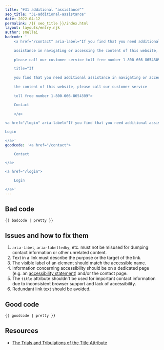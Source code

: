 ```yaml
---
title: "#31 additional “assistance”"
seo_title: "31-additional-assistance"
date: 2022-04-12
permalink: /{{ seo_title }}/index.html
layout: layouts/entry.njk
author: smellai
badcode: '
    <a href="/contact" aria-label="If you find that you need additional 
    
    assistance in navigating or accessing the content of this website, 
    
    please call our customer service toll free number 1-800-666-8654309"

    title="If
    
    you find that you need additional assistance in navigating or accessing 
    
    the content of this website, please call our customer service 
    
    toll free number 1-800-666-8654309">
    
    Contact
    
    </a>

<a href="/login" aria-label="If you find that you need additional assistance in navigating or accessing the content of this website, please call our customer service toll free number 1-800-666-8654309" title="If you find that you need additional assistance in navigating or accessing the content of this website, please call our customer service toll free number 1-800-666-8654309">

Login

</a>'
goodcode: '<a href="/contact">

    Contact

</a>

<a href="/login">

    Login

</a>'
---
```


<div class="section bad">

## Bad code

```html
{{ badcode | pretty }}
```
</div>

<div class="section" id="issues">

## Issues and how to fix them

1. `aria-label`, `aria-labelledby`, etc. must not be misused for dumping contact information or other unrelated content.
1. Text in a link must describe the purpose or the target of the link.
1. The visible label of an element should match the accessible name.
1. Information concerning accessibility should be on a dedicated page (e.g. an <a href="https://www.w3.org/WAI/planning/statements/">accessibility statement</a>) and/or the contact page.
1. The `title` attribute shouldn't be used for important contact information due to inconsistent browser support and lack of accessibility.
1. Redundant link text should be avoided.
</div>

<div class="section">

## Good code

```html
{{ goodcode | pretty }}
```
</div>

<div class="section">

<h2 id="resources">Resources</h2>

- [The Trials and Tribulations of the Title Attribute](https://www.24a11y.com/2017/the-trials-and-tribulations-of-the-title-attribute/)

</div>


